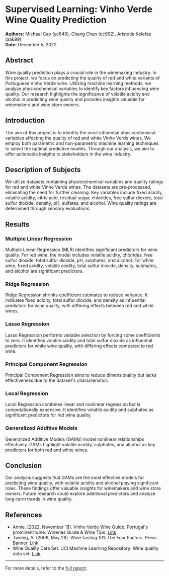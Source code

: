 # Supervised Learning: Vinho Verde Wine Quality Prediction

**Authors:** Michael Cao (yc849), Chang Chen (cc992), Aristotle Kolefas (aak99)  
**Date:** December 5, 2022

## Abstract

Wine quality prediction plays a crucial role in the winemaking industry. In this project, we focus on predicting the quality of red and white variants of Portuguese Vinho Verde wine. Utilizing machine learning methods, we analyze physicochemical variables to identify key factors influencing wine quality. Our research highlights the significance of volatile acidity and alcohol in predicting wine quality and provides insights valuable for winemakers and wine store owners.

## Introduction

The aim of this project is to identify the most influential physicochemical variables affecting the quality of red and white Vinho Verde wines. We employ both parametric and non-parametric machine learning techniques to select the optimal predictive models. Through our analysis, we aim to offer actionable insights to stakeholders in the wine industry.

## Description of Subjects

We utilize datasets containing physicochemical variables and quality ratings for red and white Vinho Verde wines. The datasets are pre-processed, eliminating the need for further cleaning. Key variables include fixed acidity, volatile acidity, citric acid, residual sugar, chlorides, free sulfur dioxide, total sulfur dioxide, density, pH, sulfates, and alcohol. Wine quality ratings are determined through sensory evaluations.

## Results

### Multiple Linear Regression

Multiple Linear Regression (MLR) identifies significant predictors for wine quality. For red wine, the model includes volatile acidity, chlorides, free sulfur dioxide, total sulfur dioxide, pH, sulphates, and alcohol. For white wine, fixed acidity, volatile acidity, total sulfur dioxide, density, sulphates, and alcohol are significant predictors.

### Ridge Regression

Ridge Regression shrinks coefficient estimates to reduce variance. It indicates fixed acidity, total sulfur dioxide, and density as influential predictors for wine quality, with differing effects between red and white wines.

### Lasso Regression

Lasso Regression performs variable selection by forcing some coefficients to zero. It identifies volatile acidity and total sulfur dioxide as influential predictors for white wine quality, with differing effects compared to red wine.

### Principal Component Regression

Principal Component Regression aims to reduce dimensionality but lacks effectiveness due to the dataset's characteristics.

### Local Regression

Local Regression combines linear and nonlinear regression but is computationally expensive. It identifies volatile acidity and sulphates as significant predictors for red wine quality.

### Generalized Additive Models

Generalized Additive Models (GAMs) model nonlinear relationships effectively. GAMs highlight volatile acidity, sulphates, and alcohol as key predictors for both red and white wines.

## Conclusion

Our analysis suggests that GAMs are the most effective models for predicting wine quality, with volatile acidity and alcohol playing significant roles. These findings offer valuable insights for winemakers and wine store owners. Future research could explore additional predictors and analyze long-term trends in wine quality.

## References

- Annie. (2022, November 18). Vinho Verde Wine Guide: Portugal's prominent wine. Wineries Guide & Wine Tips. [Link](https://sonomawinegarden.com/vinho-verde-wine/)
- Twohig, A. (2009, May 28). Wine-tasting 101: The Four Factors. Press Banner. [Link](https://pressbanner.com/wine-tasting-101-the-four-factors/)
- Wine Quality Data Set. UCI Machine Learning Repository: Wine quality data set. [Link](https://archive.ics.uci.edu/ml/datasets/wine+quality)

---

For more details, refer to the [full report](https://github.com/mic-cao/Wines/blob/main/Written%20Report.pdf).
